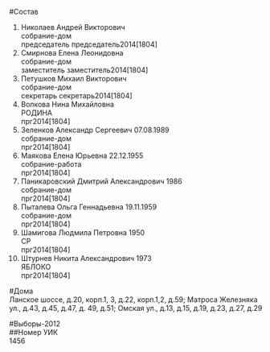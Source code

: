 #Состав  
1. Николаев Андрей Викторович  
    собрание-дом  
    председатель председатель2014[1804]  
2. Смирнова Елена Леонидовна  
    собрание-дом  
    заместитель заместитель2014[1804]  
3. Петушков Михаил Викторович  
    собрание-дом  
    секретарь секретарь2014[1804]  
4. Волкова Нина Михайловна  
    РОДИНА  
    прг2014[1804]  
5. Зеленков Александр Сергеевич 07.08.1989  
    собрание-дом  
    прг2014[1804]  
6. Маякова Елена Юрьевна 22.12.1955  
    собрание-работа  
    прг2014[1804]  
7. Паникаровский Дмитрий Александрович 1986  
    собрание-дом  
    прг2014[1804]  
8. Пыталева Ольга Геннадьевна 19.11.1959  
    собрание-дом  
    прг2014[1804]  
9. Шамигова Людмила Петровна 1950  
    СР  
    прг2014[1804]  
10. Штурнев Никита Александрович 1973  
    ЯБЛОКО  
    прг2014[1804]  
  
#Дома  
Ланское шоссе, д.20, корп.1, 3, д.22, корп.1,2, д.59;  Матроса Железняка ул., д.43, д.45, д.47, д. 49, д.51;  Омская ул., д.13, д.15, д.19, д.23, д.27, д.29  
  
#Выборы-2012  
##Номер УИК  
1456  
